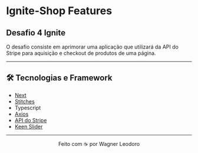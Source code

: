 # Ignite-Shop Features

## Desafio 4 Ignite

O desafio consiste em aprimorar uma aplicação que utilizará da API do Stripe para aquisição e checkout de produtos de uma página.

---

## 🛠️ Tecnologias e Framework

- [Next](https://nextjs.org/)
- [Stitches](https://stitches.dev/)
- Typescript
- [Axios](https://axios-http.com/ptbr/)
- [API do Stripe](https://stripe.com/docs/api)
- [Keen Slider](https://keen-slider.io/)

---

<p align="center">Feito com ☕ por Wagner Leodoro</p>
